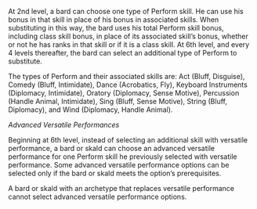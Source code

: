 At 2nd level, a bard can choose one type of Perform skill. He can use his bonus in that skill in place of his bonus in associated skills. When substituting in this way, the bard uses his total Perform skill bonus, including class skill bonus, in place of its associated skill’s bonus, whether or not he has ranks in that skill or if it is a class skill. At 6th level, and every 4 levels thereafter, the bard can select an additional type of Perform to substitute.

The types of Perform and their associated skills are: Act (Bluff, Disguise), Comedy (Bluff, Intimidate), Dance (Acrobatics, Fly), Keyboard Instruments (Diplomacy, Intimidate), Oratory (Diplomacy, Sense Motive), Percussion (Handle Animal, Intimidate), Sing (Bluff, Sense Motive), String (Bluff, Diplomacy), and Wind (Diplomacy, Handle Animal).

*Advanced Versatile Performances*

Beginning at 6th level, instead of selecting an additional skill with versatile performance, a bard or skald can choose an advanced versatile performance for one Perform skill he previously selected with versatile performance. Some advanced versatile performance options can be selected only if the bard or skald meets the option’s prerequisites.

A bard or skald with an archetype that replaces versatile performance cannot select advanced versatile performance options.